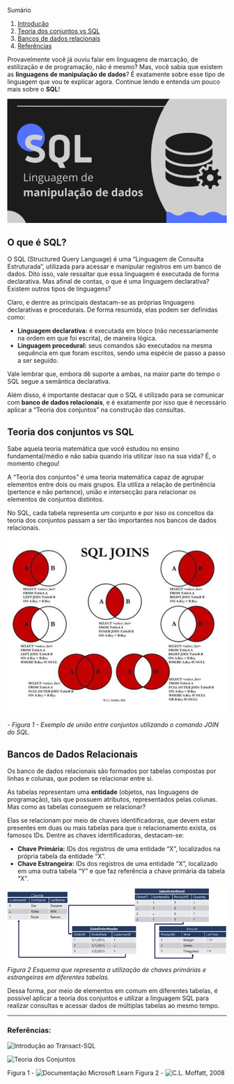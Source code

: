 Sumário
 1. [Introdução](#introducao)
 2. [Teoria dos conjuntos vs SQL](#teoria-conjuntos-vs-sql)
 3. [Bancos de dados relacionais](#bancos-de-dados-relacionais)
 4. [Referências](#referencias)

Provavelmente você já ouviu falar em linguagens de marcação, de estilização e de programação, não é mesmo? Mas, você sabia que existem as **linguagens de manipulação de dados**? É exatamente sobre esse tipo de linguagem que vou te explicar agora. Continue lendo e entenda um pouco mais sobre o **SQL**!

![SQL - Linguagem de manipulação de dados](./images/banco-dados.png)

<div id='introducao'></div>

## O que é SQL?

O SQL (Structured Query Language) é uma “Linguagem de Consulta Estruturada”, utilizada para acessar e manipular registros em um banco de dados. Dito isso, vale ressaltar que essa linguagem é executada de forma declarativa. Mas afinal de contas, o que é uma linguagem declarativa? Existem outros tipos de linguagens? 

Claro, e dentre as principais destacam-se as próprias linguagens declarativas e procedurais. De forma resumida, elas podem ser definidas como:

* **Linguagem declarativa:** é executada em bloco (não necessariamente na ordem em que foi escrita), de maneira lógica.
* **Linguagem procedural:** seus comandos são executados na mesma sequência em que foram escritos, sendo uma espécie de passo a passo a ser seguido.

Vale lembrar que, embora dê suporte a ambas, na maior parte do tempo o SQL segue a semântica declarativa.

Além disso, é importante destacar que o SQL é utilizado para se comunicar com **banco de dados relacionais**, e é exatamente por isso que é necessário aplicar a “Teoria dos conjuntos” na construção das consultas.

<div id='teoria-conjuntos-vs-sql'></div>

## Teoria dos conjuntos vs SQL

Sabe aquela teoria matemática que você estudou no ensino fundamental/médio e não sabia quando iria utilizar isso na sua vida? É, o momento chegou!

A “Teoria dos conjuntos” é uma teoria matemática capaz de agrupar elementos entre dois ou mais grupos. Ela utiliza a relação de pertinência (pertence e não pertence), união e intersecção para relacionar os elementos de conjuntos distintos.

No SQL, cada tabela representa um conjunto e por isso os conceitos da teoria dos conjuntos passam a ser tão importantes nos bancos de dados relacionais.

![Exemplos de joins no SQL](./images/SQL-Joins.jpg)

*- Figura 1 - Exemplo de união entre conjuntos utilizando o comando JOIN do SQL.*

<div id='bancos-de-dados-relacionais'></div> 

## Bancos de Dados Relacionais

Os banco de dados relacionais são formados por tabelas compostas por linhas e colunas, que podem se relacionar entre si.

As tabelas representam uma **entidade** (objetos, nas linguagens de programação), tais que possuem atributos, representados pelas colunas. Mas como as tabelas conseguem se relacionar?

Elas se relacionam por meio de chaves identificadoras, que devem estar presentes em duas ou mais tabelas para que o relacionamento exista, os famosos IDs. Dentre as chaves identificadoras, destacam-se:

* **Chave Primária:** IDs dos registros de uma entidade “X”, localizados na própria tabela da entidade “X”.
* **Chave Estrangeira:** IDs dos registros de uma entidade “X”, localizado em uma outra tabela “Y” e que faz referência a chave primária da tabela “X”.

![Exemplos de chaves primárias e chaves extrangeiras no SQL](./images/relational-database.png)

*Figura 2 Esquema que representa a utilização de chaves primárias e estrangeiras em diferentes tabelas.*

Dessa forma, por meio de elementos em comum em diferentes tabelas, é possível aplicar a teoria dos conjuntos e utilizar a linguagem SQL para realizar consultas e acessar dados de múltiplas tabelas ao mesmo tempo.

---

<div id='referencias'></div> 

### Referências:

![Introdução ao Transact-SQL](https://docs.microsoft.com/pt-br/learn/modules/introduction-to-transact-sql/)

![Teoria dos Conjuntos](https://www.todamateria.com.br/teoria-dos-conjuntos/)

Figura 1 - ![Documentação Microsoft Learn](https://docs.microsoft.com/pt-br/learn/wwl-data-ai/introduction-to-transact-sql/media/relational-database.png)
Figura 2 - ![C.L. Moffatt, 2008](https://www.codeproject.com/KB/database/Visual_SQL_Joins/Visual_SQL_JOINS_V2.png)
